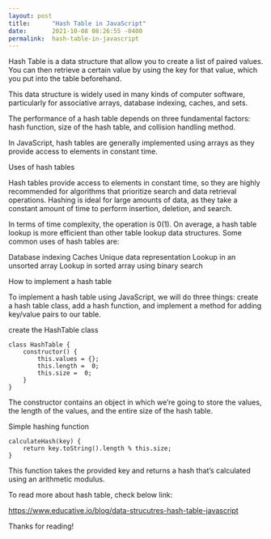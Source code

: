 ```yaml
---
layout: post
title:      "Hash Table in JavaScript"
date:       2021-10-08 08:26:55 -0400
permalink:  hash-table-in-javascript
---
```


Hash Table is a data structure that allow you to create a list of paired values. You can then retrieve a certain value by using the key for that value, which you put into the table beforehand.

This data structure is widely used in many kinds of computer software, particularly for associative arrays, database indexing, caches, and sets. 

The performance of a hash table depends on three fundamental factors: hash function, size of the hash table, and collision handling method.

In JavaScript, hash tables are generally implemented using arrays as they provide access to elements in constant time.

Uses of hash tables

Hash tables provide access to elements in constant time, so they are highly recommended for algorithms that prioritize search and data retrieval operations. Hashing is ideal for large amounts of data, as they take a constant amount of time to perform insertion, deletion, and search.

In terms of time complexity, the operation is 0(1). On average, a hash table lookup is more efficient than other table lookup data structures. Some common uses of hash tables are:

Database indexing
Caches
Unique data representation
Lookup in an unsorted array
Lookup in sorted array using binary search

How to implement a hash table

To implement a hash table using JavaScript, we will do three things: create a hash table class, add a hash function, and implement a method for adding key/value pairs to our table.

create the HashTable class

    class HashTable {
        constructor() {
            this.values = {};
            this.length =  0;
            this.size =  0;
        }
    }

The constructor contains an object in which we’re going to store the values, the length of the values, and the entire size of the hash table.

Simple hashing function

    calculateHash(key) {
        return key.toString().length % this.size;
    }

This function takes the provided key and returns a hash that’s calculated using an arithmetic modulus.

To read more about hash table, check below link:

https://www.educative.io/blog/data-strucutres-hash-table-javascript

Thanks for reading!
